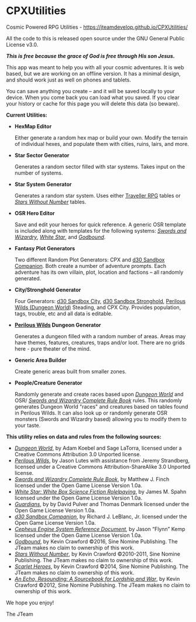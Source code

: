 # CPXUtilities
Cosmic Powered RPG Utilities - https://jteamdevelop.github.io/CPXUtilities/

All the code to this is released open source under the GNU General Public License v3.0.
<p><strong><em>This is free because the grace of God is free through His son Jesus.</em></strong></p>
<p>This app was meant to help you with all your cosmic adventures.  
It is web based, but we are working on an offline version.  
It has a minimal design, and should work just as well on phones and tablets.
</p>
<p>You can save anything you create – and it will be saved locally to your device.  
When you come back you can load what you saved.  If you clear your history or cache for 
this page you will delete this data (so beware).
</p>
<strong>Current Utilities:</strong>
<ul>
          <li><strong>HexMap Editor</strong>
            <p>Either generate a random hex map or build your own.   
            Modify the terrain of individual hexes, and populate them with cities, ruins, lairs, and more.
            </p>
          </li>
          <li><strong>Star Sector Generator</strong>
            <p>Generates a random sector filled with star systems. Takes input on the number of systems. </p>
          </li>
          <li><strong>Star System Generator</strong>
            <p>Generates a random star system. Uses either 
            <a href="http://www.drivethrurpg.com/product/186894/Cepheus-Engine-System-Reference-Document?affiliate_id=569798" class="strong">
            Traveller RPG</a> tables or 
            <a href="http://www.drivethrurpg.com/product/94621/Stars-Without-Number-Core-Edition?affiliate_id=569798" class="strong">
              <em>Stars Without Number</em></a>
            tables.  
            </p>
          </li>
          <li><strong>OSR Hero Editor</strong>
            <p>Save and edit your heroes for quick reference. A generic OSR template is included along with 
              templates for the following systems: 
              <a href="http://www.drivethrurpg.com/product/86546/Swords-and-Wizardry-Complete-Rule-Book?affiliate_id=569798" class="strong">
              <em>Swords and Wizardry</em></a>,
              <a href="http://www.drivethrurpg.com/product/148169/White-Star-White-Box-Science-Fiction-Roleplaying-Swords--Wizardry?affiliate_id=569798" class="strong">
              <em>White Star</em></a>, and 
              <a href="http://www.drivethrurpg.com/product/185960/Godbound-A-Game-of-Divine-Heroes-Deluxe-Edition?affiliate_id=569798" class="strong">
              <em>Godbound</em></a>.
            </p>
          </li>
          <li><strong>Fantasy Plot Generators</strong>
            <p>Two different Random Plot Generators: CPX and  
            <a href="http://www.drivethrurpg.com/product/124392/d30-Sandbox-Companion?affiliate_id=569798" class="strong">d30 Sandbox Companion</a>.
            Both create a number of adventure prompts. Each adventure has its own villain, plot, location and factions – all randomly generated.
            </p>
          </li>
          <li><strong>City/Stronghold Generator</strong>
            <p>Four Generators:    
              <a href="http://www.drivethrurpg.com/product/124392/d30-Sandbox-Companion?affiliate_id=569798" class="strong">d30 Sandbox City</a>, 
              <a href="http://www.drivethrurpg.com/product/124392/d30-Sandbox-Companion?affiliate_id=569798" class="strong">d30 Sandbox Stronghold</a>, 
              <a href="http://www.drivethrurpg.com/product/156979/The-Perilous-Wilds?affiliate_id=569798" class="strong">
              Perilous Wilds (Dungeon World)</a> Steading, and CPX City.  Provides population, tags, trouble, etc 
              and all data is editable.  
            </p>
          </li>
          <li><strong><a href="http://www.drivethrurpg.com/product/156979/The-Perilous-Wilds?affiliate_id=569798" class="strong">
            Perilous Wilds</a> Dungeon Generator</strong>
            <p>Generates a dungeon filled with a random number of areas.    
            Areas may have themes, features, creatures, traps and/or loot.
            There are no grids here - pure theater of the mind.  
            <p>
          </li>
          <li><strong>Generic Area Builder</strong>
            <p>Create generic areas built from smaller zones.   
            </p>
          </li>
          <li><strong>People/Creature Generator</strong>
            <p>Randomly generate and create races based upon 
            <a href="http://www.drivethrurpg.com/product/108028/Dungeon-World?affiliate_id=569798" class="strong">
            <em>Dungeon World</em></a> and OSR/
            <a href="http://www.drivethrurpg.com/product/86546/Swords-and-Wizardry-Complete-Rule-Book?affiliate_id=569798" class="strong">
            <em>Swords and Wizardry Complete Rule Book</em></a> rules.  
            This randomly generates Dungeon World "races" and creatures based on tables found in Perilous Wilds.  
            It can also look up or randomly generate OSR monsters (Swords and Wizardry based) allowing you to modify them to your taste.  
            </p>
          </li>
        </ul>
        
<strong>This utility relies on data and rules from the following sources:</strong> 
<ul>
          <li><a href="http://www.drivethrurpg.com/product/108028/Dungeon-World?affiliate_id=569798" class="strong">
            <em>Dungeon World</em></a>, by Adam Koebel and Sage LaTorra, 
          licensed under a Creative Commons Attribution 3.0 Unported license.
          </li>
          <li><a href="http://www.drivethrurpg.com/product/156979/The-Perilous-Wilds?affiliate_id=569798" class="strong">
            <em>Perilous Wilds</em></a>, by Jason Lutes with assistance 
          from Jeremy Strandberg, licensed under a Creative Commons Attribution-ShareAlike 3.0 Unported license.
          </li>
          <li><a href="http://www.drivethrurpg.com/product/86546/Swords-and-Wizardry-Complete-Rule-Book?affiliate_id=569798" class="strong">
            <em>Swords and Wizardry Complete Rule Book</em></a>, 
          by Matthew J. Finch licensed under the <span v-on:click="showOGL" class="innerLink">Open Game License Version 1.0a</span>.
          </li>
          <li><a href="http://www.drivethrurpg.com/product/148169/White-Star-White-Box-Science-Fiction-Roleplaying-Swords--Wizardry?affiliate_id=569798" class="strong">
            <em>White Star: White Box Science Fiction Rolelpaying</em></a>, 
          by James M. Spahn licensed under the <span v-on:click="showOGL" class="innerLink">Open Game License Version 1.0a</span>.
          </li>
          <li><a href="http://www.drivethrurpg.com/product/172576/Guardians?affiliate_id=569798" class="strong">
            <em>Guardians</em></a>, 
          by by David Pulver and Thomas Denmark licensed under the <span v-on:click="showOGL" class="innerLink">Open Game License Version 1.0a</span>.
          </li>
          <li><a href="http://www.drivethrurpg.com/product/124392/d30-Sandbox-Companion?affiliate_id=569798" class="strong">
            <em>d30 Sandbox Companion</em></a>, 
          by Richard J. LeBlanc, Jr. licensed under the <span v-on:click="showOGL" class="innerLink">Open Game License Version 1.0a</span>.
          </li>
          <li><a href="http://www.drivethrurpg.com/product/186894/Cepheus-Engine-System-Reference-Document?affiliate_id=569798" class="strong">
            <em>Cepheus Engine System Reference Document</em></a>, 
          by Jason “Flynn” Kemp licensed under the <span v-on:click="showOGL" class="innerLink">Open Game License Version 1.0a</span>.
          </li>
          <li><a href="http://www.drivethrurpg.com/product/185960/Godbound-A-Game-of-Divine-Heroes-Deluxe-Edition?affiliate_id=569798" class="strong">
            <em>Godbound</em></a>, 
          by Kevin Crawford ©2016, Sine Nomine Publishing.  The JTeam makes no claim to ownership of this work.  
          </li>
          <li><a href="http://www.drivethrurpg.com/product/94621/Stars-Without-Number-Core-Edition?affiliate_id=569798" class="strong">
            <em>Stars Without Number</em></a>, 
          by Kevin Crawford ©2010-2011, Sine Nomine Publishing.  The JTeam makes no claim to ownership of this work.  
          </li>
          <li><a href="http://www.drivethrurpg.com/product/127180/Scarlet-Heroes?affiliate_id=569798" class="strong">
            <em>Scarlet Heroes</em></a>, 
          by Kevin Crawford ©2014, Sine Nomine Publishing.  The JTeam makes no claim to ownership of this work.  
          </li>
          <li><a href="http://www.drivethrurpg.com/product/99063/An-Echo-Resounding-A-Sourcebook-for-Lordship-and-War?affiliate_id=569798" class="strong">
            <em>An Echo, Resounding: A Sourcebook for Lordship and War</em></a>, 
          by Kevin Crawford ©2012, Sine Nomine Publishing.  The JTeam makes no claim to ownership of this work.  
          </li>
        </ul>
        
We hope you enjoy! 
<p>The JTeam</p>

